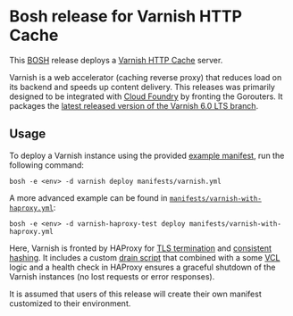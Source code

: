# Bosh release for Varnish HTTP Cache

This [BOSH](https://bosh.io/) release deploys a [Varnish HTTP Cache](https://varnish-cache.org/) server.

Varnish is a web accelerator (caching reverse proxy) that reduces load on its backend and speeds up content delivery.
This releases was primarily designed to be integrated with [Cloud Foundry](https://www.cloudfoundry.org/) by fronting the Gorouters. It packages the [latest released version of the Varnish 6.0 LTS branch](https://varnish-cache.org/lists/pipermail/varnish-announce/2021-November/000749.html).

## Usage

To deploy a Varnish instance using the provided [example manifest](manifests/varnish.yml), run the following command:

```
bosh -e <env> -d varnish deploy manifests/varnish.yml
```

A more advanced example can be found in [`manifests/varnish-with-haproxy.yml`](manifests/varnish-with-haproxy.yml):

```
bosh -e <env> -d varnish-haproxy-test deploy manifests/varnish-with-haproxy.yml
```

Here, Varnish is fronted by HAProxy for [TLS termination](https://en.wikipedia.org/wiki/TLS_termination_proxy) and [consistent hashing](https://en.wikipedia.org/wiki/Consistent_hashing).
It includes a custom [drain script](https://bosh.io/docs/drain/) that combined with a some [VCL](https://varnish-cache.org/docs/6.0/users-guide/vcl.html) logic and a health check in HAProxy ensures a graceful shutdown of the Varnish instances (no lost requests or error responses).

It is assumed that users of this release will create their own manifest customized to their environment.
